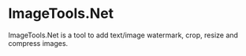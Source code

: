 # ImageTools.Net
ImageTools.Net is a tool to add text/image watermark, crop, resize and compress images.
